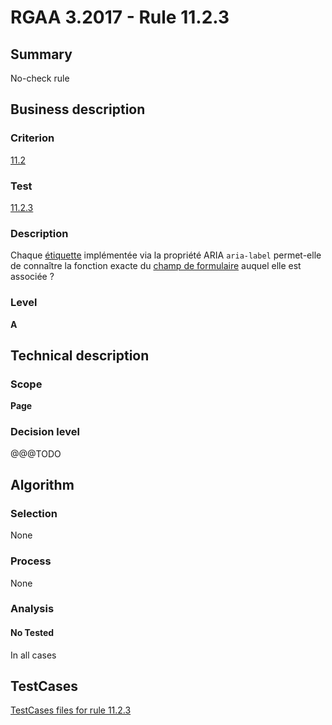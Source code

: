 # RGAA 3.2017 - Rule 11.2.3

## Summary
No-check rule


## Business description

### Criterion
[11.2](http://references.modernisation.gouv.fr/rgaa-accessibilite/criteres.html#crit-11-2)

### Test
[11.2.3](http://references.modernisation.gouv.fr/rgaa-accessibilite/criteres.html#test-11-2-3)

### Description
<div lang="fr">Chaque <a href="http://references.modernisation.gouv.fr/rgaa-accessibilite/glossaire.html#tiquette-de-champs-de-formulaire">&#xE9;tiquette</a> impl&#xE9;ment&#xE9;e via la propri&#xE9;t&#xE9; ARIA <code lang="en">aria-label</code> permet-elle de conna&#xEE;tre la fonction exacte du <a href="http://references.modernisation.gouv.fr/rgaa-accessibilite/glossaire.html#champ-de-saisie-de-formulaire">champ de formulaire</a> auquel elle est associ&#xE9;e&nbsp;?</div>

### Level
**A**


## Technical description

### Scope
**Page**

### Decision level
@@@TODO


## Algorithm

### Selection
None

### Process
None

### Analysis

#### No Tested
In all cases


##  TestCases

[TestCases files for rule 11.2.3](https://github.com/Asqatasun/Asqatasun/tree/develop/rules/rules-rgaa3.2017/src/test/resources/testcases/rgaa32017/Rgaa32017Rule110203/)


